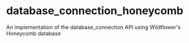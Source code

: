 # database_connection_honeycomb

An implementation of the database_connection API using Wildflower's Honeycomb database
